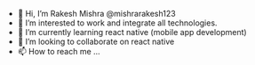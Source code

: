 - 👋 Hi, I’m Rakesh Mishra  @mishrarakesh123
- 👀 I’m interested to work and integrate all technologies.
- 🌱 I’m currently learning react native (mobile app development)
- 💞️ I’m looking to collaborate on react native 
- 📫 How to reach me ...

<!---
mishrarakesh123/mishrarakesh123 is a ✨ special ✨ repository because its `README.md` (this file) appears on your GitHub profile.
You can click the Preview link to take a look at your changes.
--->
